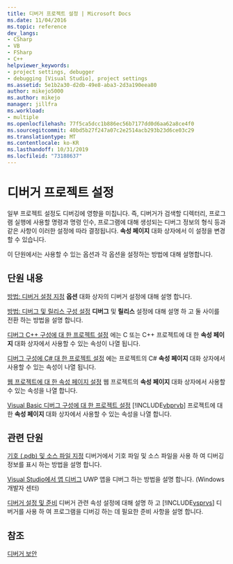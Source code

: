 ```yaml
---
title: 디버거 프로젝트 설정 | Microsoft Docs
ms.date: 11/04/2016
ms.topic: reference
dev_langs:
- CSharp
- VB
- FSharp
- C++
helpviewer_keywords:
- project settings, debugger
- debugging [Visual Studio], project settings
ms.assetid: 5e1b2a30-d2db-49e8-aba3-2d3a190eea80
author: mikejo5000
ms.author: mikejo
manager: jillfra
ms.workload:
- multiple
ms.openlocfilehash: 77f5ca5dcc1b886ec56b7177dd0d6aa62a8ce4f0
ms.sourcegitcommit: 40bd5b27f247a07c2e2514acb293b23d6ce03c29
ms.translationtype: MT
ms.contentlocale: ko-KR
ms.lasthandoff: 10/31/2019
ms.locfileid: "73188637"
---
```

# <a name="debugger-project-settings"></a>디버거 프로젝트 설정
일부 프로젝트 설정도 디버깅에 영향을 미칩니다. 즉, 디버거가 검색할 디렉터리, 프로그램 실행에 사용할 명령과 명령 인수, 프로그램에 대해 생성되는 디버그 정보의 형식 등과 같은 사항이 이러한 설정에 따라 결정됩니다. **속성 페이지** 대화 상자에서 이 설정을 변경할 수 있습니다.

 이 단원에서는 사용할 수 있는 옵션과 각 옵션을 설정하는 방법에 대해 설명합니다.

## <a name="in-this-section"></a>단원 내용
 [방법: 디버거 설정 지정](../debugger/how-to-specify-debugger-settings.md) **옵션** 대화 상자의 디버거 설정에 대해 설명 합니다.

 [방법: 디버그 및 릴리스 구성 설정](../debugger/how-to-set-debug-and-release-configurations.md) **디버그** 및 **릴리스** 설정에 대해 설명 하 고 둘 사이를 전환 하는 방법을 설명 합니다.

 [디버그 C++ 구성에 대 한 프로젝트 설정](../debugger/project-settings-for-a-cpp-debug-configuration.md) 에는 C 또는 C++ 프로젝트에 대 한 **속성 페이지** 대화 상자에서 사용할 수 있는 속성이 나열 됩니다.

 [디버그 구성에 C# 대 한 프로젝트 설정](../debugger/project-settings-for-csharp-debug-configurations.md) 에는 프로젝트의 C# **속성 페이지** 대화 상자에서 사용할 수 있는 속성이 나열 됩니다.

 [웹 프로젝트에 대 한 속성 페이지 설정](../debugger/property-pages-settings-for-web-projects.md) 웹 프로젝트의 **속성 페이지** 대화 상자에서 사용할 수 있는 속성을 나열 합니다.

 [Visual Basic 디버그 구성에 대 한 프로젝트 설정](../debugger/project-settings-for-a-visual-basic-debug-configuration.md) [!INCLUDE[vbprvb](../code-quality/includes/vbprvb_md.md)] 프로젝트에 대 한 **속성 페이지** 대화 상자에서 사용할 수 있는 속성을 나열 합니다.

## <a name="related-sections"></a>관련 단원
 [기호 (.pdb) 및 소스 파일 지정](../debugger/specify-symbol-dot-pdb-and-source-files-in-the-visual-studio-debugger.md) 디버거에서 기호 파일 및 소스 파일을 사용 하 여 디버깅 정보를 표시 하는 방법을 설명 합니다.

 [Visual Studio에서 앱 디버그](debugging-windows-store-and-windows-universal-apps.md) UWP 앱을 디버그 하는 방법을 설명 합니다. (Windows 개발자 센터)

 [디버거 설정 및 준비](../debugger/debugger-settings-and-preparation.md) 디버거 관련 속성 설정에 대해 설명 하 고 [!INCLUDE[vsprvs](../code-quality/includes/vsprvs_md.md)] 디버거를 사용 하 여 프로그램을 디버깅 하는 데 필요한 준비 사항을 설명 합니다.

## <a name="see-also"></a>참조
 [디버거 보안](../debugger/debugger-security.md)